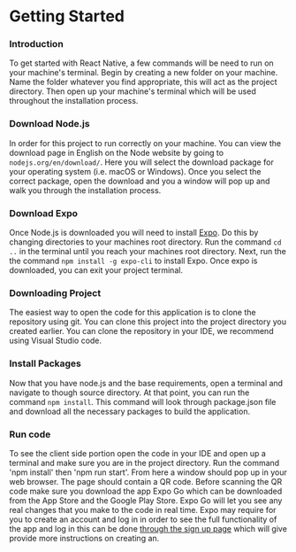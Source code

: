 # Getting Started

### Introduction

To get started with React Native, a few commands will be need to run on your machine's terminal. Begin by creating a new folder on your machine. Name the folder whatever you find appropriate, this will act as the project directory. Then open up your machine's terminal which will be used throughout the installation process. 

### Download Node.js

In order for this project to run correctly on your machine. You can view the download page in English on the Node website by going to `nodejs.org/en/download/`. Here you will select the download package for your operating system (i.e. macOS or Windows). Once you select the correct package, open the download and you a window will pop up and walk you through the installation process. 

### Download Expo

Once Node.js is downloaded you will need to install [Expo](https://docs.expo.io/). Do this by changing directories to your machines root directory. Run the command `cd ..` in the terminal until you reach your machines root directory. Next, run the the command `npm install -g expo-cli` to install Expo. Once expo is downloaded, you can exit your project terminal.

### Downloading Project

The easiest way to open the code for this application is to clone the repository using git. You can clone this project into the project directory you created earlier. You can clone the repository in your IDE, we recommend using Visual Studio code.   

### Install Packages

Now that you have node.js and the base requirements, open a terminal and navigate to though source directory. At that point, you can run the command `npm install`. This command will look through package.json file and download all the necessary packages to build the application.

### Run code

To see the client side portion open the code in your IDE and open up a terminal and make sure you are in the project directory. Run the command 'npm install' then 'npm run start'. From here a window should pop up in your web browser. The page should contain a QR code. Before scanning the QR code make sure you download the app Expo Go which can be downloaded from the App Store and the Google Play Store. Expo Go will let you see any real changes that you make to the code in real time. Expo may require for you to create an account and log in in order to see the full functionality of the app and log in this can be done [through the sign up page](https://expo.io/signup) which will give provide more instructions on creating an.
